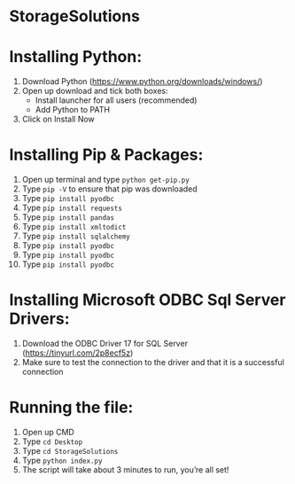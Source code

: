 # StorageSolutions

# Installing Python:
1. Download Python (https://www.python.org/downloads/windows/)
2. Open up download and tick both boxes:
    - Install launcher for all users (recommended)
    - Add Python to PATH
3. Click on Install Now

# Installing Pip & Packages:
1. Open up terminal and type `python get-pip.py`
2. Type `pip -V` to ensure that pip was downloaded
3. Type `pip install pyodbc`
4. Type `pip install requests`
5. Type `pip install pandas`
6. Type `pip install xmltodict`
7. Type `pip install sqlalchemy`
8. Type `pip install pyodbc`
9. Type `pip install pyodbc`
10. Type `pip install pyodbc`

# Installing Microsoft ODBC Sql Server Drivers:
1. Download the ODBC Driver 17 for SQL Server (https://tinyurl.com/2p8ecf5z)
2. Make sure to test the connection to the driver and that it is a successful connection

# Running the file:
1. Open up CMD
2. Type `cd Desktop`
3. Type `cd StorageSolutions`
4. Type `python index.py`
5. The script will take about 3 minutes to run, you’re all set!
